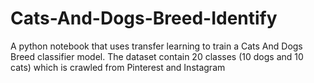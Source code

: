 # Cats-And-Dogs-Breed-Identify
A python notebook that uses transfer learning to train a Cats And Dogs Breed classifier model. The dataset contain 20 classes (10 dogs and 10 cats) which is crawled from Pinterest and Instagram
